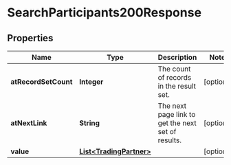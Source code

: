 

# SearchParticipants200Response


## Properties

| Name | Type | Description | Notes |
|------------ | ------------- | ------------- | -------------|
|**atRecordSetCount** | **Integer** | The count of records in the result set. |  [optional] |
|**atNextLink** | **String** | The next page link to get the next set of results. |  [optional] |
|**value** | [**List&lt;TradingPartner&gt;**](TradingPartner.md) |  |  [optional] |



